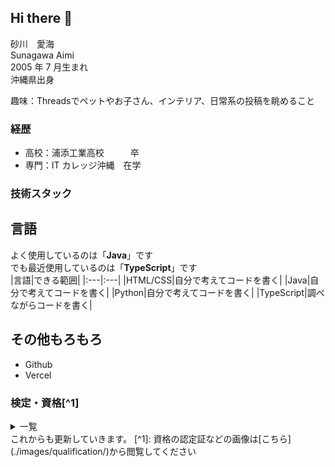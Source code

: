 ## Hi there 👋

砂川　愛海  
Sunagawa Aimi  
2005 年 7 月生まれ  
沖縄県出身  

趣味：Threadsでペットやお子さん、インテリア、日常系の投稿を眺めること  
  
### 経歴
- 高校：浦添工業高校　　　卒
- 専門：IT カレッジ沖縄　在学

### 技術スタック
## 言語
よく使用しているのは「**Java**」です  
でも最近使用しているのは「**TypeScript**」です  
|言語|できる範囲|
|:---|:---|
|HTML/CSS|自分で考えてコードを書く|
|Java|自分で考えてコードを書く|
|Python|自分で考えてコードを書く|
|TypeScript|調べながらコードを書く|

## その他もろもろ
- Github
- Vercel

### 

### 検定・資格[^1]
<details><summary>一覧</summary><div>
- SEA/J 情報セキュリティ技術認定　基礎コース
- CompTIA IT Fundamentals(ITF+)
- インターネット検定 .com Master BASIC
- LinuC Level1 Exam 101(Version 10.0)
- サーティファイ　実践プログラミング技術者試験　 Python 部門　 Bronze
- サーティファイ　 Java プログラミング能力認定試験　 3 級  
</div></details>
これからも更新していきます。  
[^1]: 資格の認定証などの画像は[こちら](./images/qualification/)から閲覧してください
